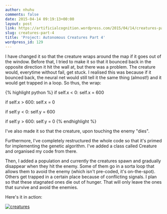 ```yaml
---
author: nhuhu
comments: false
date: 2015-04-14 09:19:13+00:00
layout: post
link: https://artificialcognition.wordpress.com/2015/04/14/creatures-part-4/
slug: creatures-part-4
title: 'Project: Autonomous Creatures Part 4'
wordpress_id: 129
---
```


I have changed it so that the creature wraps around the map if it goes out of the window. Before that, I tried to make it so that it bounced back in the opposite direction it hit the wall at, but there was a problem. The creature would, everytime without fail, get stuck. I realised this was because if it bounced back, the neural net would still tell it the same thing (almost!) and it would get trapped in a loop. So thus, the wrap:

{% highlight python %}
if self.x < 0:
    self.x = 600

if self.x > 600:
    self.x = 0

if self.y < 0:
    self.y = 600
    
if self.y > 600:
    self.y = 0
{% endhighlight %}

I've also made it so that the creature, upon touching the enemy "dies".

Furthermore, I've completely restructured the whole code so that it's primed for implementing the genetic algorithm. I've added a class called Creature and organised my code from there. 

Then, I added a population and currently the creatures spawn and gradually disappear when they hit the enemy. Some of them go in a sorta loop that allows them to avoid the enemy (which isn't pre-coded, it's on-the-spot). Others get trapped in a certain place because of conflicting signals. I plan so that these stagnated ones die out of hunger. That will only leave the ones that survive and avoid the enemies. 

Here's it in action:

[![creatures](https://artificialcognition.files.wordpress.com/2015/04/creatures.gif?w=300)](https://artificialcognition.files.wordpress.com/2015/04/creatures.gif)
